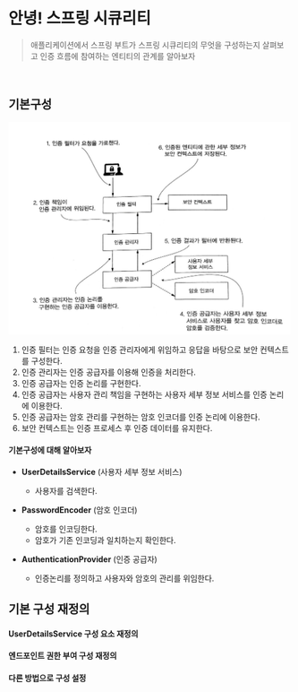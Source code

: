 # 안녕! 스프링 시큐리티

> 애플리케이션에서 스프링 부트가 스프링 시큐리티의 무엇을 구성하는지 살펴보고 인증 흐름에 참여하는 엔티티의 관계를 알아보자

<br/>

## 기본구성

![00001](assets/00001.jpg)

1. 인증 필터는 인증 요청을 인증 관리자에게 위임하고 응답을 바탕으로 보안 컨텍스트를 구성한다.
2. 인증 관리자는 인증 공급자를 이용해 인증을 처리한다.
3. 인증 공급자는 인증 논리를 구현한다.
4. 인증 공급자는 사용자 관리 책임을 구현하는 사용자 세부 정보 서비스를 인증 논리에 이용한다.
5. 인증 공급자는 암호 관리를 구현하는 암호 인코더를 인증 논리에 이용한다.
6. 보안 컨텍스트는 인증 프로세스 후 인증 데이터를 유지한다.



#### 기본구성에 대해 알아보자

- **UserDetailsService** (사용자 세부 정보 서비스)
  - 사용자를 검색한다.

- **PasswordEncoder** (암호 인코더)
  - 암호를 인코딩한다.
  - 암호가 기존 인코딩과 일치하는지 확인한다.
- **AuthenticationProvider** (인증 공급자)
  - 인증논리를 정의하고 사용자와 암호의 관리를 위임한다.



## 기본 구성 재정의



#### UserDetailsService 구성 요소 재정의

#### 엔드포인트 권한 부여 구성 재정의

#### 다른 방법으로 구성 설정